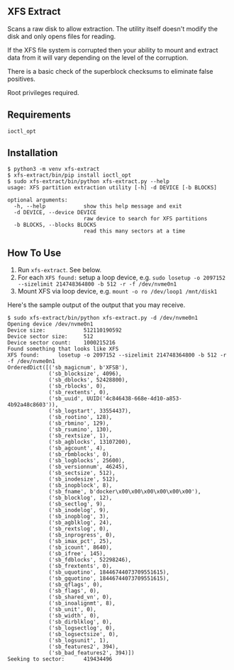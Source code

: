 ## XFS Extract

Scans a raw disk to allow extraction. The utility itself doesn't modify the disk and only opens files for reading.

If the XFS file system is corrupted then your ability to mount and extract data from it will vary depending on 
the level of the corruption.

There is a basic check of the superblock checksums to eliminate false positives.

Root privileges required.

## Requirements

`ioctl_opt`

## Installation

```
$ python3 -m venv xfs-extract
$ xfs-extract/bin/pip install ioctl_opt
$ sudo xfs-extract/bin/python xfs-extract.py --help
usage: XFS partition extraction utility [-h] -d DEVICE [-b BLOCKS]

optional arguments:
  -h, --help            show this help message and exit
  -d DEVICE, --device DEVICE
                        raw device to search for XFS partitions
  -b BLOCKS, --blocks BLOCKS
                        read this many sectors at a time
```

## How To Use

1. Run `xfs-extract`. See below.
2. For each `XFS found:` setup a loop device, e.g. `sudo losetup -o 2097152 --sizelimit 214748364800 -b 512 -r -f /dev/nvme0n1`
3. Mount XFS via loop device, e.g. `mount -o ro /dev/loop1 /mnt/disk1`

Here's the sample output of the output that you may receive. 
```
$ sudo xfs-extract/bin/python xfs-extract.py -d /dev/nvme0n1
Opening device /dev/nvme0n1
Device size:            512110190592
Device sector size:     512
Device sector count:    1000215216
Found something that looks like XFS
XFS found:      losetup -o 2097152 --sizelimit 214748364800 -b 512 -r -f /dev/nvme0n1
OrderedDict([('sb_magicnum', b'XFSB'),
             ('sb_blocksize', 4096),
             ('sb_dblocks', 52428800),
             ('sb_rblocks', 0),
             ('sb_rextents', 0),
             ('sb_uuid', UUID('4c846438-668e-4d10-a853-4b92a48c8603')),
             ('sb_logstart', 33554437),
             ('sb_rootino', 128),
             ('sb_rbmino', 129),
             ('sb_rsumino', 130),
             ('sb_rextsize', 1),
             ('sb_agblocks', 13107200),
             ('sb_agcount', 4),
             ('sb_rbmblocks', 0),
             ('sb_logblocks', 25600),
             ('sb_versionnum', 46245),
             ('sb_sectsize', 512),
             ('sb_inodesize', 512),
             ('sb_inopblock', 8),
             ('sb_fname', b'docker\x00\x00\x00\x00\x00\x00'),
             ('sb_blocklog', 12),
             ('sb_sectlog', 9),
             ('sb_inodelog', 9),
             ('sb_inopblog', 3),
             ('sb_agblklog', 24),
             ('sb_rextslog', 0),
             ('sb_inprogress', 0),
             ('sb_imax_pct', 25),
             ('sb_icount', 8640),
             ('sb_ifree', 145),
             ('sb_fdblocks', 52298246),
             ('sb_frextents', 0),
             ('sb_uquotino', 18446744073709551615),
             ('sb_gquotino', 18446744073709551615),
             ('sb_qflags', 0),
             ('sb_flags', 0),
             ('sb_shared_vn', 0),
             ('sb_inoalignmt', 8),
             ('sb_unit', 0),
             ('sb_width', 0),
             ('sb_dirblklog', 0),
             ('sb_logsectlog', 0),
             ('sb_logsectsize', 0),
             ('sb_logsunit', 1),
             ('sb_features2', 394),
             ('sb_bad_features2', 394)])
Seeking to sector:      419434496
```
